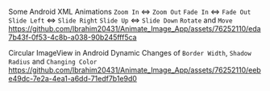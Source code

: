 Some Android XML Animations
`Zoom In` <=> `Zoom Out`
`Fade In` <=> `Fade Out`
`Slide Left` <=> `Slide Right`
`Slide Up` <=> `Slide Down`
`Rotate` and `Move`
https://github.com/Ibrahim20431/Animate_Image_App/assets/76252110/eda7b43f-0f53-4c8b-a038-90b245fff5ca

Circular ImageView in Android 
Dynamic Changes of `Border Width`, `Shadow Radius` and `Changing Color`
https://github.com/Ibrahim20431/Animate_Image_App/assets/76252110/eebe49dc-7e2a-4ea1-a6dd-71edf7b1e9d0


